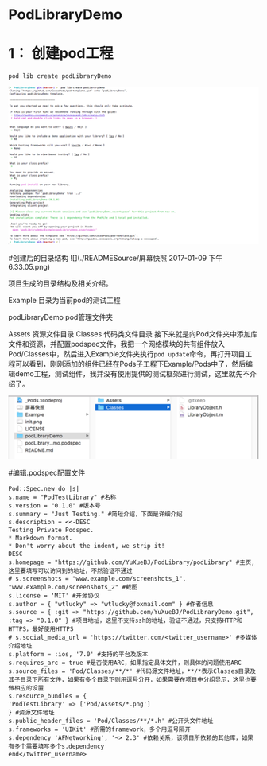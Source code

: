 # PodLibraryDemo



# 1： 创建pod工程

```
pod lib create podLibraryDemo

```

![](./READMESource/QQ20170109-0.png)

#创建后的目录结构
![](./READMESource/屏幕快照 2017-01-09 下午6.33.05.png)

项目生成的目录结构及相关介绍。

Example 目录为当前pod的测试工程

podLibraryDemo pod管理文件夹

Assets 资源文件目录
Classes 代码类文件目录
接下来就是向Pod文件夹中添加库文件和资源，并配置podspec文件，我把一个网络模块的共有组件放入Pod/Classes中，然后进入Example文件夹执行`pod update`命令，再打开项目工程可以看到，刚刚添加的组件已经在Pods子工程下Example/Pods中了，然后编辑demo工程，测试组件，我并没有使用提供的测试框架进行测试，这里就先不介绍了。

![](./READMESource/podLibraryDemo.png)

#编辑.podspec配置文件


```
Pod::Spec.new do |s|
s.name = "PodTestLibrary" #名称
s.version = "0.1.0" #版本号
s.summary = "Just Testing." #简短介绍，下面是详细介绍
s.description = <<-DESC
Testing Private Podspec.
* Markdown format.
* Don't worry about the indent, we strip it!
DESC
s.homepage = "https://github.com/YuXueBJ/PodLibrary/podLibrary" #主页,这里要填写可以访问到的地址，不然验证不通过
# s.screenshots = "www.example.com/screenshots_1", "www.example.com/screenshots_2" #截图
s.license = 'MIT' #开源协议
s.author = { "wtlucky" => "wtlucky@foxmail.com" } #作者信息
s.source = { :git => "https://github.com/YuXueBJ/PodLibraryDemo.git", :tag => "0.1.0" } #项目地址，这里不支持ssh的地址，验证不通过，只支持HTTP和HTTPS，最好使用HTTPS
# s.social_media_url = 'https://twitter.com/<twitter_username>' #多媒体介绍地址
s.platform = :ios, '7.0' #支持的平台及版本
s.requires_arc = true #是否使用ARC，如果指定具体文件，则具体的问题使用ARC
s.source_files = 'Pod/Classes/**/*' #代码源文件地址，**/*表示Classes目录及其子目录下所有文件，如果有多个目录下则用逗号分开，如果需要在项目中分组显示，这里也要做相应的设置
s.resource_bundles = {
'PodTestLibrary' => ['Pod/Assets/*.png']
} #资源文件地址
s.public_header_files = 'Pod/Classes/**/*.h' #公开头文件地址
s.frameworks = 'UIKit' #所需的framework，多个用逗号隔开
s.dependency 'AFNetworking', '~> 2.3' #依赖关系，该项目所依赖的其他库，如果有多个需要填写多个s.dependency
end</twitter_username>


```

